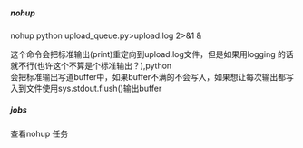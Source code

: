 ##### nohup

nohup python upload_queue.py>upload.log 2>&1 &

这个命令会把标准输出(print)重定向到upload.log文件，但是如果用logging 的话就不行(也许这个不算是个标准输出？),python  
会把标准输出写道buffer中，如果buffer不满的不会写入，如果想让每次输出都写入到文件使用sys.stdout.flush()输出buffer


##### jobs

查看nohup 任务
